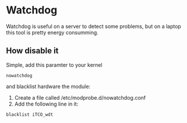# Watchdog

Watchdog is useful on a server to detect some problems, but on a laptop this
tool is pretty energy consumming.

## How disable it

Simple, add this paramter to your kernel

```text
nowatchdog
```

and blacklist hardware the module:

1. Create a file called /etc/modprobe.d/nowatchdog.conf
2. Add the following line in it:

```text
blacklist iTCO_wdt
```

